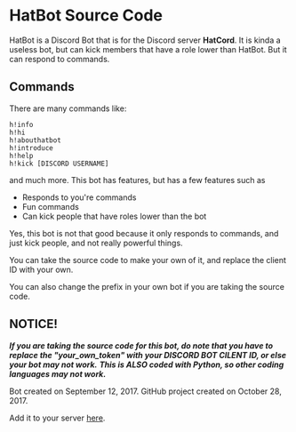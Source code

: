 # HatBot Source Code

HatBot is a Discord Bot that is for the Discord server **HatCord**. It is kinda a useless bot, but can kick members that have a role lower than HatBot. But it can respond to commands.

## Commands
There are many commands like:
```
h!info
h!hi
h!abouthatbot
h!introduce
h!help
h!kick [DISCORD USERNAME]
```
and much more. This bot has features, but has a few features such as
- Responds to you're commands
- Fun commands
- Can kick people that have roles lower than the bot

Yes, this bot is not that good because it only responds to commands, and just kick people, and not really powerful things.

You can take the source code to make your own of it, and replace the client ID with your own.

You can also change the prefix in your own bot if you are taking the source code.

## NOTICE!

**_If you are taking the source code for this bot, do note that you have to replace the "your_own_token" with your DISCORD BOT CILENT ID, or else your bot may not work._** **_This is ALSO coded with Python, so other coding languages may not work._**

Bot created on September 12, 2017. GitHub project created on October 28, 2017.

Add it to your server [here](https://discordapp.com/oauth2/authorize?client_id=357242427871985664&scope=bot&permissions=0).
